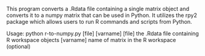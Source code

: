This program converts a .Rdata file containing a single matrix object and converts it to a
numpy matrix that can be used in Python. It utilizes the rpy2 package which allows
users to run R commands and scripts from Python.

Usage: python r-to-numpy.py [file] [varname]
  [file]    the .Rdata file containing R workspace objects
  [varname] name of matrix in the R workspace (optional)
